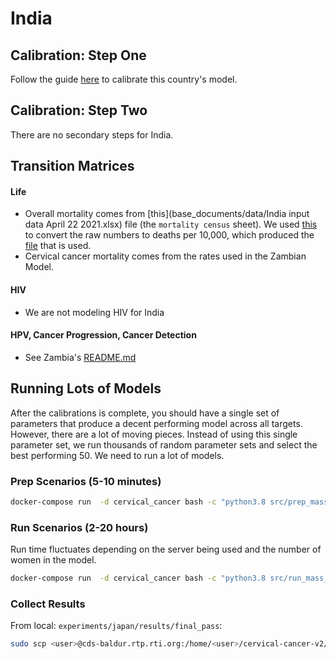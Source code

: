 # India

## Calibration: Step One

Follow the guide [here](../README.md) to calibrate this country's model.

## Calibration: Step Two

There are no secondary steps for India.

## Transition Matrices

#### Life

- Overall mortality comes from [this](base_documents/data/India input data April 22 2021.xlsx) file (the `mortality census` sheet). We used [this](base_documents/data/mortality.xlsx) to convert the raw numbers to deaths per 10,000, which produced the [file](base_documents/data/mortality.csv) that is used.
- Cervical cancer mortality comes from the rates used in the Zambian Model.

#### HIV

- We are not modeling HIV for India

#### HPV, Cancer Progression, Cancer Detection

- See Zambia's [README.md](../zambia/README.md)

## Running Lots of Models

After the calibrations is complete, you should have a single set of parameters that produce a decent performing model across all targets. However, there are a lot of moving pieces. Instead of using this single parameter set, we run thousands of random parameter sets and select the best performing 50. We need to run a lot of models.

### Prep Scenarios (5-10 minutes)

```bash
docker-compose run  -d cervical_cancer bash -c "python3.8 src/prep_mass_runs.py experiment/japan --n=2000"
```

### Run Scenarios (2-20 hours)

Run time fluctuates depending on the server being used and the number of women in the model.

```bash
docker-compose run  -d cervical_cancer bash -c "python3.8 src/run_mass_runs.py experiment/japan"
```

### Collect Results

From local: `experiments/japan/results/final_pass`:

```bash
sudo scp <user>@cds-baldur.rtp.rti.org:/home/<user>/cervical-cancer-v2/experiments/japan/{analysis_values.csv,analysis_output.csv,selected_multipliers.csv} .
```
